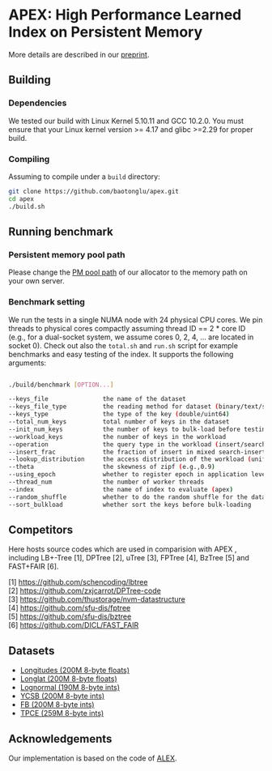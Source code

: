 <meta name="robots" content="noindex">

# APEX: High Performance Learned Index on Persistent Memory

More details are described in our [preprint](https://arxiv.org/abs/2105.00683).

## Building

### Dependencies
We tested our build with Linux Kernel 5.10.11 and GCC 10.2.0. You must ensure that your Linux kernel version >= 4.17 and glibc >=2.29 for proper build. 

### Compiling
Assuming to compile under a `build` directory:
```bash
git clone https://github.com/baotonglu/apex.git
cd apex
./build.sh
```

## Running benchmark

### Persistent memory pool path
Please change the [PM pool path](https://github.com/baotonglu/apex/blob/ccd172c1034ec235027aebf0d481b9c583a91ec0/src/util/allocator.h#L24) of our allocator to the memory path on your own server.  

### Benchmark setting
We run the tests in a single NUMA node with 24 physical CPU cores. We pin threads to physical cores compactly assuming thread ID == 2 * core ID (e.g., for a dual-socket system, we assume cores 0, 2, 4, ... are located in socket 0).  Check out also the `total.sh` and `run.sh` script for example benchmarks and easy testing of the index. It supports the following arguments:

```bash

./build/benchmark [OPTION...]

--keys_file               the name of the dataset
--keys_file_type          the reading method for dataset (binary/text/sosd)
--keys_type               the type of the key (double/uint64)
--total_num_keys          total number of keys in the dataset
--init_num_keys           the number of keys to bulk-load before testing
--workload_keys           the number of keys in the workload
--operation               the query type in the workload (insert/search/erase/update/range/mixed)
--insert_frac             the fraction of insert in mixed search-insert workload
--lookup_distribution     the access distribution of the workload (uniform/zipf)
--theta                   the skewness of zipf (e.g.,0.9)
--using_epoch             whether to register epoch in application level: 0/1 
--thread_num              the number of worker threads 
--index                   the name of index to evaluate (apex)
--random_shuffle          whether to do the random shuffle for the dataset
--sort_bulkload           whether sort the keys before bulk-loading
```

## Competitors
Here hosts source codes which are used in comparision with APEX , including LB+-Tree [1], DPTree [2], uTree [3], FPTree [4], BzTree [5] and FAST+FAIR [6].

[1] https://github.com/schencoding/lbtree<br/>
[2] https://github.com/zxjcarrot/DPTree-code<br/>
[3] https://github.com/thustorage/nvm-datastructure<br/>
[4] https://github.com/sfu-dis/fptree<br/>
[5] https://github.com/sfu-dis/bztree<br/>
[6] https://github.com/DICL/FAST_FAIR

## Datasets
- [Longitudes (200M 8-byte floats)](https://drive.google.com/file/d/1zc90sD6Pze8UM_XYDmNjzPLqmKly8jKl/view?usp=sharing)
- [Longlat (200M 8-byte floats)](https://drive.google.com/file/d/1mH-y_PcLQ6p8kgAz9SB7ME4KeYAfRfmR/view?usp=sharing)
- [Lognormal (190M 8-byte ints)](https://drive.google.com/file/d/1y-UBf8CuuFgAZkUg_2b_G8zh4iF_N-mq/view?usp=sharing)
- [YCSB (200M 8-byte ints)](https://drive.google.com/file/d/1Q89-v4FJLEwIKL3YY3oCeOEs0VUuv5bD/view?usp=sharing)
- [FB (200M 8-byte ints)](https://github.com/learnedsystems/SOSD)
- [TPCE (259M 8-byte ints)](https://github.com/sfu-dis/ermia/tree/master/benchmarks/tpce_keys)


## Acknowledgements
Our implementation is based on the code of [ALEX](https://github.com/microsoft/ALEX).
